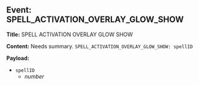 ## Event: SPELL_ACTIVATION_OVERLAY_GLOW_SHOW

**Title:** SPELL ACTIVATION OVERLAY GLOW SHOW

**Content:**
Needs summary.
`SPELL_ACTIVATION_OVERLAY_GLOW_SHOW: spellID`

**Payload:**
- `spellID`
  - *number*
